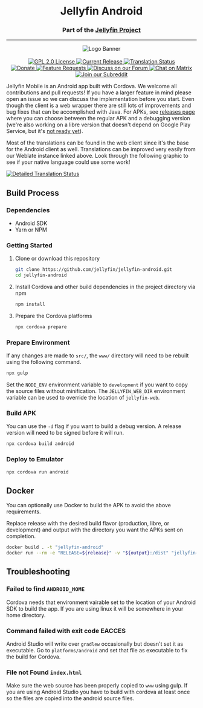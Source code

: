 <h1 align="center">Jellyfin Android</h1>
<h3 align="center">Part of the <a href="https://jellyfin.org">Jellyfin Project</a></h3>

---

<p align="center">
<img alt="Logo Banner" src="https://raw.githubusercontent.com/jellyfin/jellyfin-ux/master/branding/SVG/banner-logo-solid.svg?sanitize=true"/>
<br/>
<br/>
<a href="https://github.com/jellyfin/jellyfin-android">
<img alt="GPL 2.0 License" src="https://img.shields.io/github/license/jellyfin/jellyfin-android.svg"/>
</a>
<a href="https://github.com/jellyfin/jellyfin-android/releases">
<img alt="Current Release" src="https://img.shields.io/github/release/jellyfin/jellyfin-android.svg"/>
</a>
<a href="https://translate.jellyfin.org/projects/jellyfin/jellyfin-web/?utm_source=widget">
<img alt="Translation Status" src="https://translate.jellyfin.org/widgets/jellyfin/-/jellyfin-web/svg-badge.svg"/>
</a>
<br/>
<a href="https://opencollective.com/jellyfin">
<img alt="Donate" src="https://img.shields.io/opencollective/all/jellyfin.svg?label=backers"/>
</a>
<a href="https://features.jellyfin.org">
<img alt="Feature Requests" src="https://img.shields.io/badge/fider-vote%20on%20features-success.svg"/>
</a>
<a href="https://forum.jellyfin.org">
<img alt="Discuss on our Forum" src="https://img.shields.io/discourse/https/forum.jellyfin.org/users.svg"/>
</a>
<a href="https://matrix.to/#/+jellyfin:matrix.org">
<img alt="Chat on Matrix" src="https://img.shields.io/matrix/jellyfin:matrix.org.svg?logo=matrix"/>
</a>
<a href="https://www.reddit.com/r/jellyfin/">
<img alt="Join our Subreddit" src="https://img.shields.io/badge/reddit-r%2Fjellyfin-%23FF5700.svg"/>
</a>
</p>

Jellyfin Mobile is an Android app built with Cordova. We welcome all contributions and pull requests! If you have a larger feature in mind please open an issue so we can discuss the implementation before you start. Even though the client is a web wrapper there are still lots of improvements and bug fixes that can be accomplished with Java.
For APKs, see <a href="https://github.com/jellyfin/jellyfin-android/releases">releases page</a> where you can choose between the regular APK and a debugging version (we're also working on a libre version that doesn't depend on Google Play Service, but it's <a href="https://github.com/jellyfin/jellyfin-android/issues/327">not ready yet</a>).

Most of the translations can be found in the web client since it's the base for the Android client as well. Translations can be improved very easily from our Weblate instance linked above. Look through the following graphic to see if your native language could use some work!

<a href="https://translate.jellyfin.org/engage/jellyfin/?utm_source=widget">
<img alt="Detailed Translation Status" src="https://translate.jellyfin.org/widgets/jellyfin/-/jellyfin-web/multi-auto.svg"/>
</a>

## Build Process

### Dependencies

- Android SDK
- Yarn or NPM

### Getting Started

1. Clone or download this repository

   ```sh
   git clone https://github.com/jellyfin/jellyfin-android.git
   cd jellyfin-android
   ```

2. Install Cordova and other build dependencies in the project directory via npm

   ```sh
   npm install
   ```

3. Prepare the Cordova platforms

   ```sh
   npx cordova prepare
   ```

### Prepare Environment

If any changes are made to `src/`, the `www/` directory will need to be rebuilt using the following command.

```sh
npx gulp
```

Set the `NODE_ENV` environment variable to `development` if you want to copy the source files without minification. The `JELLYFIN_WEB_DIR` environment variable can be used to override the location of `jellyfin-web`.

### Build APK

You can use the `-d` flag if you want to build a debug version. A release version will need to be signed before it will run.

```sh
npx cordova build android
```

### Deploy to Emulator

```sh
npx cordova run android
```

## Docker

You can optionally use Docker to build the APK to avoid the above requirements.

Replace release with the desired build flavor (production, libre, or development) and output with the directory you want the APKs sent on completion.

```sh
docker build . -t "jellyfin-android"
docker run --rm -e "RELEASE=${release}" -v "${output}:/dist" "jellyfin-android"
```

## Troubleshooting

### Failed to find `ANDROID_HOME`

Cordova needs that environment vairable set to the location of your Android SDK to build the app. If you are using linux it will be somewhere in your home directory.

### Command failed with exit code EACCES

Android Studio will write over `gradlew` occasionally but doesn't set it as executable. Go to `platforms/android` and set that file as executable to fix the build for Cordova.

### File not Found `index.html`

Make sure the web source has been properly copied to `www` using gulp. If you are using Android Studio you have to build with cordova at least once so the files are copied into the android source files.
